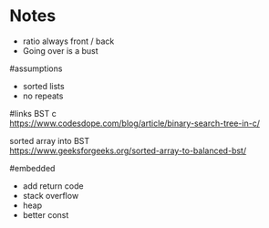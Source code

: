 # Notes
- ratio always front / back
- Going over is a bust

#assumptions
- sorted lists
- no repeats

#links
BST c  
https://www.codesdope.com/blog/article/binary-search-tree-in-c/

sorted array into BST  
https://www.geeksforgeeks.org/sorted-array-to-balanced-bst/

#embedded
- add return code
- stack overflow
- heap
- better const
